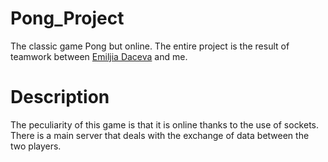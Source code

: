 # Pong_Project
The classic game Pong but online. 
The entire project is the result of teamwork between [Emiljia Daceva](https://github.com/emilija-d) and me.

# Description
The peculiarity of this game is that it is online thanks to the use of sockets. There is a main server that deals with the exchange of data between the two players.

